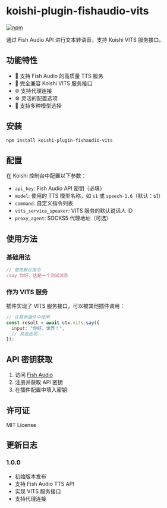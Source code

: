 # koishi-plugin-fishaudio-vits

[![npm](https://img.shields.io/npm/v/koishi-plugin-fishaudio-vits?style=flat-square)](https://www.npmjs.com/package/koishi-plugin-fishaudio-vits)

通过 Fish Audio API 进行文本转语音，支持 Koishi VITS 服务接口。

## 功能特性

- 🎵 支持 Fish Audio 的高质量 TTS 服务
- 🔧 完全兼容 Koishi VITS 服务接口
- 🌐 支持代理连接
- ⚙️ 灵活的配置选项
- 📝 支持多种模型选择

## 安装

```bash
npm install koishi-plugin-fishaudio-vits
```

## 配置

在 Koishi 控制台中配置以下参数：

- `api_key`: Fish Audio API 密钥（必填）
- `model`: 使用的 TTS 模型名称，如 `s1` 或 `speech-1.6`（默认：s1）
- `command`: 自定义指令列表
- `vits_service_speaker`: VITS 服务的默认说话人 ID
- `proxy_agent`: SOCKS5 代理地址（可选）

## 使用方法

### 基础用法

```javascript
// 使用默认指令
/say 你好，这是一个测试消息
```

### 作为 VITS 服务

插件实现了 VITS 服务接口，可以被其他插件调用：

```javascript
// 在其他插件中使用
const result = await ctx.vits.say({
  input: "你好，世界！",
  // 其他选项...
});
```

## API 密钥获取

1. 访问 [Fish Audio](https://fish.audio/zh-CN/go-api/)
2. 注册并获取 API 密钥
3. 在插件配置中填入密钥

## 许可证

MIT License

## 更新日志

### 1.0.0

- 初始版本发布
- 支持 Fish Audio TTS API
- 实现 VITS 服务接口
- 支持代理连接
